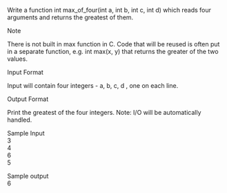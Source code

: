 Write a function int max_of_four(int a, int b, int c, int d) which reads four arguments and returns the greatest of them.

Note

There is not built in max function in C. Code that will be reused is often put in a separate function, e.g. int max(x, y) that returns the greater of the two values.

Input Format

Input will contain four integers - a, b, c, d , one on each line.

Output Format

Print the greatest of the four integers.
Note: I/O will be automatically handled.

Sample Input<br>
3<br>
4<br>
6<br>
5<br>

Sample output<br>
6